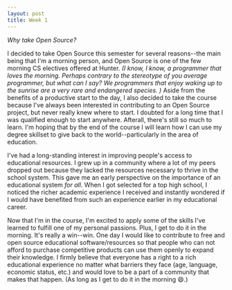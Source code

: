 ```yaml
---
layout: post
title: Week 1
---
```


*Why take Open Source?*

I decided to take Open Source this semester for several reasons--the main being that I'm a morning person, and Open Source is one of the few morning CS electives offered at Hunter. *(I know, I know, a programmer that loves the morning. Perhaps contrary to the stereotype of you average programmer, but what can I say? We programmers that enjoy waking up to the sunrise are a very rare and endangered species. )* Aside from the benefits of a productive start to the day, I also decided to take the course because I've always been interested in contributing to an Open Source project, but never really knew where to start. I doubted for a long time that I was qualified enough to start anywhere. Afterall, there's still so much to learn. I'm hoping that by the end of the course I will learn how I can use my degree skillset to give back to the world--particularly in the area of education. 

I've had a long-standing interest in improving people's access to educational resources. I grew up in a community where a lot of my peers dropped out because they lacked the resources necessary to thrive in the school system.  This gave me an early perspective on the importance of an educational system *for all*. When I got selected for a top high school, I noticed the richer academic experience I received and instantly wondered if I would have benefited from such an experience earlier in my educational career.  

Now that I'm in the course, I'm excited to apply some of the skills I've learned to fulfill one of my personal passions. Plus, I get to do it in the morning. It's really a win--win. One day I would like to contribute to free and open source educational software/resources so that people who can not afford to purchase competitive products can use them openly to expand their knowledge. I firmly believe that everyone has a right to a rich educational experience no matter what barriers they face (age, language, economic status, etc.) and would love to be a part of a community that makes that happen. (As long as I get to do it in the morning :smile:.)
